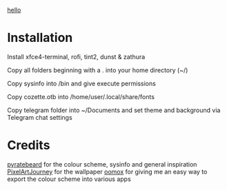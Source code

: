 [hello](dotfiles/screens/clean2.png)

# Installation

Install xfce4-terminal, rofi, tint2, dunst & zathura

Copy all folders beginning with a . into your home directory (~/)

Copy sysinfo into /bin and give execute permissions

Copy cozette.otb into /home/user/.local/share/fonts

Copy telegram folder into ~/Documents and set theme and background via Telegram chat settings

# Credits

[pyratebeard](https://wwww.pyratebeard.net) for the colour scheme, sysinfo and general inspiration
[PixelArtJourney](https://twitter.com/PixelArtJourney) for the wallpaper
[oomox](https://github.com/themix-project/oomox) for giving me an easy way to export the colour scheme into various apps


